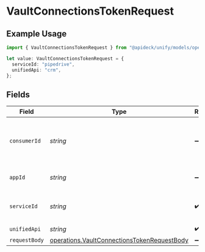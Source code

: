 # VaultConnectionsTokenRequest

## Example Usage

```typescript
import { VaultConnectionsTokenRequest } from "@apideck/unify/models/operations";

let value: VaultConnectionsTokenRequest = {
  serviceId: "pipedrive",
  unifiedApi: "crm",
};
```

## Fields

| Field                                                                                                      | Type                                                                                                       | Required                                                                                                   | Description                                                                                                | Example                                                                                                    |
| ---------------------------------------------------------------------------------------------------------- | ---------------------------------------------------------------------------------------------------------- | ---------------------------------------------------------------------------------------------------------- | ---------------------------------------------------------------------------------------------------------- | ---------------------------------------------------------------------------------------------------------- |
| `consumerId`                                                                                               | *string*                                                                                                   | :heavy_minus_sign:                                                                                         | ID of the consumer which you want to get or push data from                                                 | test-consumer                                                                                              |
| `appId`                                                                                                    | *string*                                                                                                   | :heavy_minus_sign:                                                                                         | The ID of your Unify application                                                                           | dSBdXd2H6Mqwfg0atXHXYcysLJE9qyn1VwBtXHX                                                                    |
| `serviceId`                                                                                                | *string*                                                                                                   | :heavy_check_mark:                                                                                         | Service ID of the resource to return                                                                       | pipedrive                                                                                                  |
| `unifiedApi`                                                                                               | *string*                                                                                                   | :heavy_check_mark:                                                                                         | Unified API                                                                                                | crm                                                                                                        |
| `requestBody`                                                                                              | [operations.VaultConnectionsTokenRequestBody](../../models/operations/vaultconnectionstokenrequestbody.md) | :heavy_minus_sign:                                                                                         | N/A                                                                                                        |                                                                                                            |